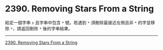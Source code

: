 # 2390. Removing Stars From a String

給定一個字串 `s` 且字串中包含 `*` 號。若遇到 `*` 須刪除最接近左側且非 `*` 的字並移除 `*`，請返回刪除 `*` 後的字串結果。

-----

[2390. Removing Stars From a String](https://leetcode.com/problems/removing-stars-from-a-string)
